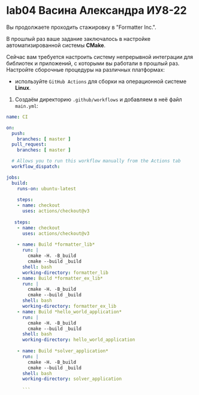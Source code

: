  # lab04  Васина Александра ИУ8-22
Вы продолжаете проходить стажировку в "Formatter Inc.".

В прошлый раз ваше задание заключалось в настройке автоматизированной системы **CMake**.

Сейчас вам требуется настроить систему непрерывной интеграции для библиотек и приложений, с которыми вы работали в прошлый раз. Настройте сборочные процедуры на различных платформах:
* используйте `GitHub Actions` для сборки на операционной системе **Linux**.





1. Создаём директорию `.github/workflows` и добавляем в неё файл `main.yml`:


```yaml
name: CI

on:
  push:
    branches: [ master ]
  pull_request:
    branches: [ master ]

  # Allows you to run this workflow manually from the Actions tab
  workflow_dispatch:

jobs:
  build:
    runs-on: ubuntu-latest
    
    steps:
    - name: checkout
      uses: actions/checkout@v3
    
   steps:
    - name: checkout
      uses: actions/checkout@v3
    
    - name: Build *formatter_lib*
      run: |
        cmake -H. -B_build
        cmake --build _build
      shell: bash
      working-directory: formatter_lib
    - name: Build *formatter_ex_lib*
      run: |
        cmake -H. -B_build
        cmake --build _build
      shell: bash
      working-directory: formatter_ex_lib
    - name: Build *hello_world_application*
      run: |
        cmake -H. -B_build
        cmake --build _build
      shell: bash
      working-directory: hello_world_application
      
    - name: Build *solver_application*
      run: |
        cmake -H. -B_build
        cmake --build _build
      shell: bash
      working-directory: solver_application
      
      ```

